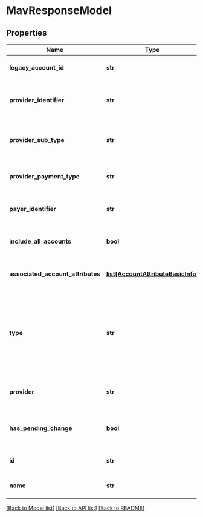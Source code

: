 # MavResponseModel

## Properties
Name | Type | Description | Notes
------------ | ------------- | ------------- | -------------
**legacy_account_id** | **str** | The legacy account&#x27;s ID. | [optional] 
**provider_identifier** | **str** | The account&#x27;s cloud provider identifier. | [optional] 
**provider_sub_type** | **str** | The account&#x27;s cloud provider sub-type. | [optional] 
**provider_payment_type** | **str** | The account&#x27;s payment model. | [optional] 
**payer_identifier** | **str** | The account&#x27;s payer identifier. | [optional] 
**include_all_accounts** | **bool** | If true, the MAV includes all accounts. | [optional] 
**associated_account_attributes** | [**list[AccountAttributeBasicInfo]**](AccountAttributeBasicInfo.md) | List of associated account attributes. | [optional] 
**type** | **str** | The account group&#x27;s type. Valid types are General, Group, and MAV. This property supports: sorting. | [optional] 
**provider** | **str** | The account&#x27;s cloud provider. | [optional] 
**has_pending_change** | **bool** | True if the account has a pending change. | [optional] 
**id** | **str** | The account&#x27;s ID. | [optional] 
**name** | **str** | The account&#x27;s name. | [optional] 

[[Back to Model list]](../README.md#documentation-for-models) [[Back to API list]](../README.md#documentation-for-api-endpoints) [[Back to README]](../README.md)

